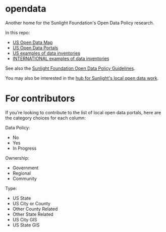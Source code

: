 opendata
========

Another home for the Sunlight Foundation's Open Data Policy research.

In this repo:

* [US Open Data Map](https://github.com/sunlightpolicy/opendata/blob/master/USlocalpolicylocations.geoJSON)  
* [US Open Data Portals](https://github.com/sunlightpolicy/opendata/blob/master/USlocalopendataportals.csv)
* [US examples of data inventories](https://github.com/sunlightpolicy/opendata/blob/master/USinventoryexamples.csv)  
* [INTERNATIONAL examples of data inventories](https://github.com/sunlightpolicy/opendata/blob/master/INTERNATIONALinventoryexamples.csv)

See also the [Sunlight Foundation Open Data Policy Guidelines](http://sunlightfoundation.com/opendataguidelines/). 

You may also be interested in the 
[hub for Sunlight's local open data work](http://sunlightfoundation.com/policy/local/). 


For contributors 
========
If you’re looking to contribute to the list of local open data portals, here are the category choices for each column: 

Data Policy:
* No
* Yes
* In Progress

Ownership: 
* Government
* Regional 
* Community 

Type:
* US State
* US City or County
* Other County Related
* Other State Related
* US City GIS 
* US State GIS 
